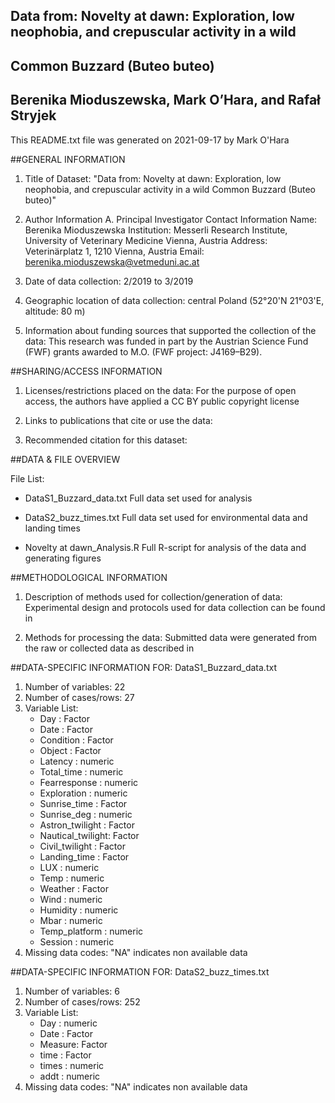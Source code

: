 
##	      Data from: Novelty at dawn: Exploration, low neophobia, and crepuscular activity in a wild 	  ##
##					                            Common Buzzard (Buteo buteo)					                          ##
##				                  Berenika Mioduszewska, Mark O’Hara, and Rafał Stryjek		                  	##

This README.txt file was generated on 2021-09-17 by Mark O'Hara


##GENERAL INFORMATION

1. Title of Dataset: "Data from: Novelty at dawn: Exploration, low neophobia, and crepuscular activity in a wild Common Buzzard (Buteo buteo)"

2. Author Information
	A. Principal Investigator Contact Information
		Name: Berenika Mioduszewska
		Institution: Messerli Research Institute, University of Veterinary Medicine Vienna, Austria
		Address: Veterinärplatz 1, 1210 Vienna, Austria
		Email: berenika.mioduszewska@vetmeduni.ac.at


3. Date of data collection:  2/2019 to 3/2019

4. Geographic location of data collection: central Poland (52°20'N 21°03'E, altitude: 80 m)

5. Information about funding sources that supported the collection of the data: This research was funded in part by the Austrian Science Fund (FWF) grants awarded to M.O. (FWF project: J4169–B29).


##SHARING/ACCESS INFORMATION

1. Licenses/restrictions placed on the data: For the purpose of open access, the authors have applied a CC BY public copyright license

2. Links to publications that cite or use the data: 

4. Recommended citation for this dataset: 


##DATA & FILE OVERVIEW

File List:

* DataS1_Buzzard_data.txt 
Full data set used for analysis

* DataS2_buzz_times.txt 
Full data set used for environmental data and landing times

* Novelty at dawn_Analysis.R
Full R-script for analysis of the data and generating figures


##METHODOLOGICAL INFORMATION

1. Description of methods used for collection/generation of data: 
Experimental design and protocols used for data collection can be found in 

2. Methods for processing the data: 
Submitted data were generated from the raw or collected data as described in 


##DATA-SPECIFIC INFORMATION FOR: DataS1_Buzzard_data.txt

1. Number of variables: 22
2. Number of cases/rows: 27
3. Variable List: 
 	* Day              : Factor 
 	* Date             : Factor 
 	* Condition        : Factor 
 	* Object           : Factor 
	* Latency          : numeric
	* Total_time       : numeric
	* Fearresponse     : numeric
	* Exploration      : numeric
 	* Sunrise_time     : Factor 
 	* Sunrise_deg      : numeric
 	* Astron_twilight  : Factor 
 	* Nautical_twilight: Factor 
 	* Civil_twilight   : Factor 
 	* Landing_time     : Factor 
 	* LUX              : numeric
 	* Temp             : numeric
 	* Weather          : Factor
 	* Wind             : numeric
 	* Humidity         : numeric
 	* Mbar             : numeric
 	* Temp_platform    : numeric
 	* Session          : numeric
4. Missing data codes: "NA" indicates non available data


##DATA-SPECIFIC INFORMATION FOR: DataS2_buzz_times.txt

1. Number of variables: 6
2. Number of cases/rows: 252
3. Variable List:
 	* Day    : numeric
 	* Date   : Factor
 	* Measure: Factor 
 	* time   : Factor
 	* times  : numeric
 	* addt   : numeric
4. Missing data codes: "NA" indicates non available data

